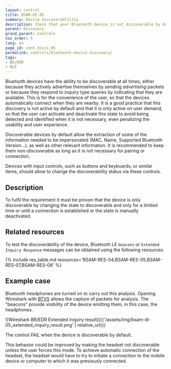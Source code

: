 ```yaml
---
layout: control
title: BSAM-DI-05
summary: Device discoverablility
description: Check that your Bluetooth device is not discoverable by default to reduce attack surface.
parent: Discovery
grand_parent: Controls
nav_order: 5
lang: en
page_id: cont_disco_05
permalink: controls/bluetooth-device-discovery/
tags:
- BR/EDR
- BLE
---
```


Bluetooth devices have the ability to be discoverable at all times, either because they actively advertise themselves by sending _advertising_ packets or because they respond to _inquiry_ type queries by indicating that they are available. This is for the convenience of the user, so that the devices automatically connect when they are nearby. 
It is a good practice that this discovery is not active by default and that it is only active on user demand, so that the user can activate and deactivate this state to avoid being detected and identified when it is not necessary, even penalizing the usability and user experience.

Discoverable devices by default allow the extraction of some of the information needed to be impersonated (MAC, Name, Supported Bluetooth Version...), as well as other relevant information. It is recommended to keep them non-discoverable as long as it is not necessary for pairing or connection.

Devices with input controls, such as buttons and keyboards, or similar items, should allow to change the discoverability status via these controls.


## Description

To fulfil the requirement it must be proven that the device is only discoverable by changing the state to discoverable and only for a limited time or until a connection is established or the state is manually deactivated.


## Related resources

To test the discoverability of the device, Bluetooth LE `beacons` or `Extended Inquiry Response` messages can be obtained using the following resources:

{% include res_table.md resources='BSAM-RES-04,BSAM-RES-05,BSAM-RES-07,BSAM-RES-08' %}


## Example case

Bluetooth headphones are turned on to carry out this analysis. Opening Wireshark with [BTVS](https://learn.microsoft.com/en-us/windows-hardware/drivers/bluetooth/testing-btp-tools-btvs) allows the capture of packets for analysis. The "beacons" provide visibility of the device emitting them, in this case, the headphones.

![Wireshark BR/EDR Extended inquiry result]({{'/assets/img/bsam-di-05_extended_inquiry_result.png' | relative_url}})

The control _FAIL_ when the device is discoverable by default.

This behavior could be improved by making the headset not discoverable unless the user forces this mode. To achieve automatic connection of the headset, the headset would have to try to initiate a connection to the mobile device or computer to which it was previously connected.
